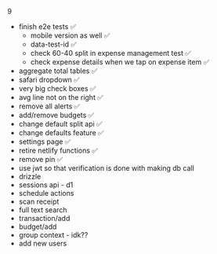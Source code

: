 9
- finish e2e tests ✅
    - mobile version as well ✅
    - data-test-id ✅
    - check 60-40 split in expense management test ✅
    - check expense details when we tap on expense item ✅
- aggregate total tables ✅
- safari dropdown ✅
- very big check boxes ✅
- avg line not on the right ✅
- remove all alerts ✅
- add/remove budgets ✅ 
- change default split api ✅
- change defaults feature ✅
- settings page ✅
- retire netlify functions ✅
- remove pin ✅
- use jwt so that verification is done with making db call
- drizzle
- sessions api - d1
- schedule actions
- scan receipt
- full text search
- transaction/add
- budget/add
- group context - idk??
- add new users
